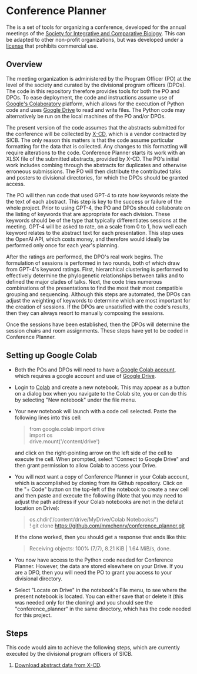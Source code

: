 # Conference Planner

The is a set of tools for organizing a conference, developed for the annual meetings of the [Society for Integrative and Comparative Biology](https://sicb.org). 
This can be adapted to other non-profit organizations, but was developed under a [license](LICENSE) that prohibits commercial use.

## Overview 

The meeting organization is administered by the Program Officer (PO) at the level of the society and curated by the divisional program officers (DPOs). 
The code in this repository therefore provides tools for both the PO and DPOs.
To ease deployment, the code and instructions assume use of [Google's Colaboratory](https://colab.research.google.com) platform, which allows for the execution of Python code and uses [Google Drive](https://drive.google.com) to read and write files. 
The Python code may alternatively be run on the local machines of the PO and/or DPOs. 

The present version of the code assumes that the abstracts submitted for the conference will be collected by [X-CD](https://www.x-cd.com), which is a vendor contracted by SICB.
The only reason this matters is that the code assume particular formatting for the data that is collected. 
Any changes to this formatting will require alterations to the code.
Conference Planner starts its work with an XLSX file of the submitted abstracts, provided by X-CD.
The PO's initial work includes combing through the abstracts for duplicates and otherwise erroneous submissions. 
The PO will then distribute the contributed talks and posters to divisional directories, for which the DPOs should be granted access. 

The PO will then run code that used GPT-4 to rate how keywords relate the the text of each abstract.
This step is key to the success or failure of the whole project. 
Prior to using GPT-4, the PO and DPOs should collaborate on the listing of keywords that are appropriate for each division. 
These keywords should be of the type that typically differentiates sessions at the meeting.
GPT-4 will be asked to rate, on a scale from 0 to 1, how well each keyword relates to the abstract text for each presentation.
This step uses the OpenAI API, which costs money, and therefore would ideally be performed only once for each year's planning.

After the ratings are performed, the DPO's real work begins.
The formulation of sessions is performed in two rounds, both of which draw from GPT-4's keyword ratings.
First, hierarchical clustering is performed to effectively determine the phylogenetic relationships between talks and to defined the major clades of talks.
Next, the code tries numerous combinations of the presentations to find the most their most compatible grouping and sequencing.
Although this steps are automated, the DPOs can adjust the weighting of keywords to determine which are most important for the creation of sessions.
If the DPOs are unsatisfied with the code's results, then they can always resort to manually composing the sessions.

Once the sessions have been established, then the DPOs will determine the session chairs and room assignments. These steps have yet to be coded in Conference Planner.

## Setting up Google Colab

- Both the POs and DPOs will need to have a [Google Colab account](https://colab.research.google.com), which requires a google account and use of [Google Drive](https://drive.google.com).

- Login to [Colab](https://colab.research.google.com) and create a new notebook. This may appear as a button on a dialog box when you navigate to the Colab site, you or can do this by selecting "New notebook" under the file menu.

- Your new notebook will launch with a code cell selected. Paste the following lines into this cell:
    > from google.colab import drive \
    import os \
    drive.mount('/content/drive')
    
    and click on the right-pointing arrow on the left side of the cell to execute the cell.
    When prompted, select "Connect to Google Drive" and then grant permission to allow Colab to access your Drive.

- You will next want a copy of Conference Planner in your Colab account, which is accomplished by cloning from its Github repository. Click on the "+ Code" button on the top-left of the notebook to create a new cell and then paste and execute the following (Note that you may need to adjust the path address if your Colab notebooks are not in the defalut location on Drive):
    > os.chdir('/content/drive/MyDrive/Colab Notebooks/') \
    ! git clone https://github.com/mmchenry/conference_planner.git

    If the clone worked, then you should get a response that ends like this:
    > Receiving objects: 100% (7/7), 8.21 KiB | 1.64 MiB/s, done.

- You now have access to the Python code needed for Conference Planner. However, the data are stored elsewhere on your Drive. If you are a DPO, then you will need the PO to grant you access to your divisional directory.

- Select "Locate on Drive" in the notebook's File menu, to see where the present notebook is located. You can either save that or delete it (this was needed only for the cloning) and you should see the "conference_planner" in the same directory, which has the code needed for this project.

## Steps

This code would aim to achieve the following steps, which are currently executed by the divisional program officers of SICB.

1. [Download abstract data from X-CD](docs/download_upload.md).
<!-- 1. [Group abstracts into sessions of 6-8 talks](docs/session_making.md).
1. [Scheduling:Assign each session to a date, time, and room.](docs/scheduling.md) -->
<!-- 1. [Upload resulting schedule to the X-CD database.](docs/download_upload.md). -->

<!-- ## Directory structure

The root path should include the following directories. Within each, there is a subdirectory for the year of the meeting to be organized:

- **source_data:** Has the downloaded abstracts xlsx file (e.g., "abstracts_123852.xlsx") and the list of keywords for each division ("keywords.xls").
- **intermediate_data:** Location for needed data files generated as part of the processing of the data.
- **output_data:** Files needed to compose the program saved here.


## Operating the code -->




